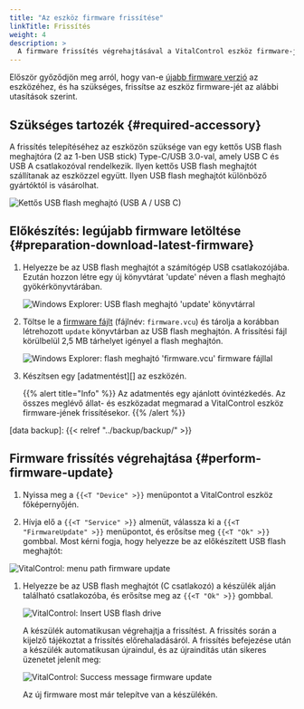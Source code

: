 ```yaml
---
title: "Az eszköz firmware frissítése"
linkTitle: Frissítés
weight: 4
description: >
  A firmware frissítés végrehajtásával a VitalControl eszköz firmware-je frissíthető a legújabb elérhető verziókra.
---
```

Először győződjön meg arról, hogy van-e [újabb firmware verzió](../versions/) az eszközéhez, és ha szükséges, frissítse az eszköz firmware-jét az alábbi utasítások szerint.

## Szükséges tartozék {#required-accessory}

A frissítés telepítéséhez az eszközön szüksége van egy kettős USB flash meghajtóra (2 az 1-ben USB stick) Type-C/USB 3.0-val, amely USB C és USB A csatlakozóval rendelkezik. Ilyen kettős USB flash meghajtót szállítanak az eszközzel együtt. Ilyen USB flash meghajtót különböző gyártóktól is vásárolhat.

![Kettős USB flash meghajtó (USB A / USB C)](/images/firmware/update/usb-dual-stick.svg "Kettős USB flash meghajtó")

## Előkészítés: legújabb firmware letöltése {#preparation-download-latest-firmware}

1. Helyezze be az USB flash meghajtót a számítógép USB csatlakozójába. Ezután hozzon létre egy új könyvtárat 'update' néven a flash meghajtó gyökérkönyvtárában.

    ![Windows Explorer: USB flash meghajtó 'update' könyvtárral](../images/create-folder-update.png "USB flash meghajtó: 'update' könyvtár")

1. Töltse le a [firmware fájlt](/download/firmware.vcu) (fájlnév: `firmware.vcu`) és tárolja a korábban létrehozott `update` könyvtárban az USB flash meghajtón. A frissítési fájl körülbelül 2,5 MB tárhelyet igényel a flash meghajtón.

    ![Windows Explorer: flash meghajtó 'firmware.vcu' firmware fájllal](../images/save-firmware-file.png "Flash meghajtó firmware fájllal")

1. Készítsen egy [adatmentést][] az eszközén.

    {{% alert title="Info" %}}
Az adatmentés egy ajánlott óvintézkedés. Az összes meglévő állat- és eszközadat megmarad a VitalControl eszköz firmware-jének frissítésekor.
    {{% /alert %}}

[data backup]: {{< relref "../backup/backup/" >}}

## Firmware frissítés végrehajtása {#perform-firmware-update}

1. Nyissa meg a `{{<T "Device" >}}` menüpontot a VitalControl eszköz főképernyőjén.

1. Hívja elő a `{{<T "Service" >}}` almenüt, válassza ki a `{{<T "FirmwareUpdate" >}}` menüpontot, és erősítse meg `{{<T "Ok" >}}` gombbal. Most kérni fogja, hogy helyezze be az előkészített USB flash meghajtót:

![VitalControl: menu path firmware update](../images/firmware-update.png "Firmware update")

1. Helyezze be az USB flash meghajtót (C csatlakozó) a készülék alján található csatlakozóba, és erősítse meg az `{{<T "Ok" >}}` gombbal.

    ![VitalControl: Insert USB flash drive](/images/firmware/update/plug-in-dual-usb-stick.svg "Insert USB flash drive")

    A készülék automatikusan végrehajtja a frissítést. A frissítés során a kijelző tájékoztat a frissítés előrehaladásáról. A frissítés befejezése után a készülék automatikusan újraindul, és az újraindítás után sikeres üzenetet jelenít meg:

   ![VitalControl: Success message firmware update](../images/update-success.png "Success firmware update")

   Az új firmware most már telepítve van a készülékén.
